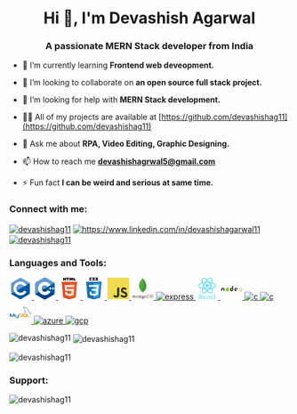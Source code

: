 <h1 align="center">Hi 👋, I'm Devashish Agarwal</h1>
<h3 align="center">A passionate MERN Stack developer from India</h3>



- 🌱 I’m currently learning **Frontend web deveopment.**

- 👯 I’m looking to collaborate on **an open source full stack project.**

- 🤝 I’m looking for help with **MERN Stack development.**

- 👨‍💻 All of my projects are available at [https://github.com/devashishag11](https://github.com/devashishag11)

- 💬 Ask me about **RPA, Video Editing, Graphic Designing.**

- 📫 How to reach me **devashishagrwal5@gmail.com**

- ⚡ Fun fact **I can be weird and serious at same time.**

<h3 align="left">Connect with me:</h3>
<p align="left">
<a href="https://twitter.com/devashishag11" target="blank"><img align="center" src="https://raw.githubusercontent.com/rahuldkjain/github-profile-readme-generator/master/src/images/icons/Social/twitter.svg" alt="devashishag11" height="30" width="40" /></a>
<a href="https://linkedin.com/in/https://www.linkedin.com/in/devashishagarwal11" target="blank"><img align="center" src="https://raw.githubusercontent.com/rahuldkjain/github-profile-readme-generator/master/src/images/icons/Social/linked-in-alt.svg" alt="https://www.linkedin.com/in/devashishagarwal11" height="30" width="40" /></a>
<a href="https://instagram.com/devashishag11" target="blank"><img align="center" src="https://raw.githubusercontent.com/rahuldkjain/github-profile-readme-generator/master/src/images/icons/Social/instagram.svg" alt="devashishag11" height="30" width="40" /></a>
</p>

<h3 align="left">Languages and Tools:</h3>
<p align="left"> <a href="https://www.cprogramming.com/" target="_blank" rel="noreferrer"> <img src="https://raw.githubusercontent.com/devicons/devicon/master/icons/c/c-original.svg" alt="c" width="40" height="40"/> </a><a href="https://www.w3schools.com/cpp/" target="_blank" rel="noreferrer"> <img src="https://raw.githubusercontent.com/devicons/devicon/master/icons/cplusplus/cplusplus-original.svg" alt="cplusplus" width="40" height="40"/> </a><a href="https://www.w3.org/html/" target="_blank" rel="noreferrer"> <img src="https://raw.githubusercontent.com/devicons/devicon/master/icons/html5/html5-original-wordmark.svg" alt="html5" width="40" height="40"/> </a><a href="https://www.w3schools.com/css/" target="_blank" rel="noreferrer"> <img src="https://raw.githubusercontent.com/devicons/devicon/master/icons/css3/css3-original-wordmark.svg" alt="css3" width="40" height="40"/> </a> <a href="https://developer.mozilla.org/en-US/docs/Web/JavaScript" target="_blank" rel="noreferrer"> <img src="https://raw.githubusercontent.com/devicons/devicon/master/icons/javascript/javascript-original.svg" alt="javascript" width="40" height="40"/> </a> <a href="https://www.mongodb.com/" target="_blank" rel="noreferrer"> <img src="https://raw.githubusercontent.com/devicons/devicon/master/icons/mongodb/mongodb-original-wordmark.svg" alt="mongodb" width="40" height="40"/> </a> <a href="https://expressjs.com" target="_blank" rel="noreferrer"> <img src="https://youteam.io/blog/wp-content/uploads/2022/04/expressjs_logo.png" alt="express" width="40" height="40"/> </a><a href="https://reactjs.org/" target="_blank" rel="noreferrer"> <img src="https://raw.githubusercontent.com/devicons/devicon/master/icons/react/react-original-wordmark.svg" alt="react" width="40" height="40"/> </a><a href="https://nodejs.org" target="_blank" rel="noreferrer"> <img src="https://raw.githubusercontent.com/devicons/devicon/master/icons/nodejs/nodejs-original-wordmark.svg" alt="nodejs" width="40" height="40"/> </a>
  <a href="https://tailwindcss.com/" target="_blank" rel="noreferrer"> <img src="https://tailwindcss.com/_next/static/media/tailwindcss-mark.3c5441fc7a190fb1800d4a5c7f07ba4b1345a9c8.svg" alt="c" width="40" height="40"/> </a>
    <a href="https://nextjs.org/" target="_blank" rel="noreferrer"> <img src="https://www.svgrepo.com/show/354113/nextjs-icon.svg" alt="c" width="40" height="40"/> </a>
  <a href="https://www.mysql.com/" target="_blank" rel="noreferrer"> <img src="https://raw.githubusercontent.com/devicons/devicon/master/icons/mysql/mysql-original-wordmark.svg" alt="mysql" width="40" height="40"/> </a><a href="https://azure.microsoft.com/en-in/" target="_blank" rel="noreferrer"> <img src="https://www.vectorlogo.zone/logos/microsoft_azure/microsoft_azure-icon.svg" alt="azure" width="40" height="40"/> </a> <a href="https://cloud.google.com" target="_blank" rel="noreferrer"> <img src="https://www.vectorlogo.zone/logos/google_cloud/google_cloud-icon.svg" alt="gcp" width="40" height="40"/> </a></p>



<p><img align="left" src="https://github-readme-stats.vercel.app/api/top-langs?username=devashishag11&show_icons=true&locale=en&layout=compact" alt="devashishag11" /></p>

<p>&nbsp;<img align="center" src="https://github-readme-stats.vercel.app/api?username=devashishag11&show_icons=true&locale=en" alt="devashishag11" /></p>

<p><img align="center" src="https://github-readme-streak-stats.herokuapp.com/?user=devashishag11&" alt="devashishag11" /></p>


<h3 align="left">Support:</h3>
<p><a href="https://www.buymeacoffee.com/devashishag11"> <img align="left" src="https://cdn.buymeacoffee.com/buttons/v2/default-yellow.png" height="50" width="210" alt="devashishag11" /></a></p><br><br>
